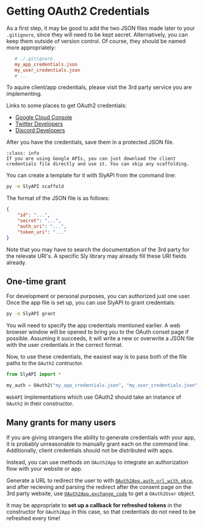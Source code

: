 # Getting OAuth2 Credentials

As a first step, it may be good to add the two JSON files made later to your `.gitignore`, since they will need to be kept secret. Alternatively, you can keep them outside of version control. Of course, they should be named more appropriately:

```conf
   # ./.gitignore
   my_app_credentials.json
   my_user_credentials.json
   # ...
```

To aquire client/app credentials, please visit the 3rd party service you are implementing.

Links to some places to get OAuth2 credentials:
- [Google Cloud Console](https://console.cloud.google.com)
- [Twitter Developers](https://dev.twitter.com)
- [Discord Developers](https://discord.com/developers)

After you have the credentials, save them in a protected JSON file.

```{admonition} Google provides client JSON files.
:class: info
If you are using Google APIs, you can just download the client credentials file directly and use it. You can skip any scaffolding.
```

You can create a template for it with SlyAPI from the command line:

```sh
py -m SlyAPI scaffold
```

The format of the JSON file is as follows:

```json
{
    "id": "...",
    "secret": "...",
    "auth_uri": "...",
    "token_uri": "..."
}
```

Note that you may have to search the documentation of the 3rd party for the relevate URI's.
A specific Sly library may already fill these URI fields already.

## One-time grant

For development or personal purposes, you can authorized just one user. Once the app file is set up, you can use SlyAPI to grant credentials:

```sh
py -m SlyAPI grant
```

You will need to specify the app credentials mentioned earlier. A web browser window will be opened to bring you to the OAuth conset page if possible. Assuming it succeeds, it will write a new or overwrite a JSON file with the user credentials in the correct format.

Now, to use these credentials, the easiest way is to pass both of the file paths to the `OAuth2` contructor.

```py
from SlyAPI import *

my_auth = OAuth2("my_app_credentials.json", "my_user_credentials.json")
```
`WebAPI` implementations which use OAuth2 should take an instance of `OAuth2` in their constructor.

## Many grants for many users

If you are giving strangers the ability to generate credentials with your app, it is probably unreasonable to manually grant each on the command line. Additionally, client credentials should not be distributed with apps.

Instead, you can use methods on `OAuth2App` to integrate an authorization flow with your website or app.

Generate a URL to redirect the user to with [`OAuth2App.auth_url_with_pkce`](SlyAPI.auth.OAuth2App.auth_url_with_pkce), and after recieving and parsing the redirect after the consent page on the 3rd party website, use [`OAuth2App.exchange_code`](SlyAPI.auth.OAuth2App.exchange_code) to get a `OAuth2User` object.

It may be appropriate to **set up a callback for refreshed tokens** in the constructor for `OAuth2App` in this case, so that credentials do not need to be refreshed every time!